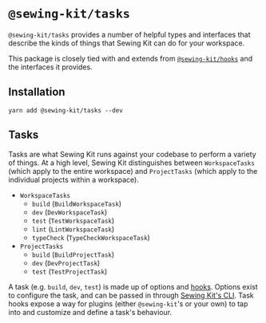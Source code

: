 # `@sewing-kit/tasks`

`@sewing-kit/tasks` provides a number of helpful types and interfaces that describe the kinds of things that Sewing Kit can do for your workspace.

This package is closely tied with and extends from [`@sewing-kit/hooks`](../hooks/README.md) and the interfaces it provides.

## Installation

```
yarn add @sewing-kit/tasks --dev
```

## Tasks

Tasks are what Sewing Kit runs against your codebase to perform a variety of things. At a high level, Sewing Kit distinguishes between `WorkspaceTasks` (which apply to the entire workspace) and `ProjectTasks` (which apply to the individual projects within a workspace).

- `WorkspaceTasks`
  - `build` (`BuildWorkspaceTask`)
  - `dev` (`DevWorkspaceTask`)
  - `test` (`TestWorkspaceTask`)
  - `lint` (`LintWorkspaceTask`)
  - `typeCheck` (`TypeCheckWorkspaceTask`)
- `ProjectTasks`
  - `build` (`BuildProjectTask`)
  - `dev` (`DevProjectTask`)
  - `test` (`TestProjectTask`)

A task (e.g. `build`, `dev`, `test`) is made up of options and [hooks](../hooks/README.md). Options exist to configure the task, and can be passed in through [Sewing Kit's CLI](../cli/README.md). Task hooks expose a way for plugins (either `@sewing-kit`'s or your own) to tap into and customize and define a task's behaviour.
